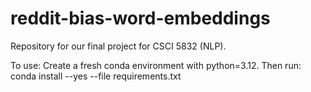 # reddit-bias-word-embeddings
Repository for our final project for CSCI 5832 (NLP).

To use:
Create a fresh conda environment with python=3.12.
Then run:
conda install --yes --file requirements.txt
